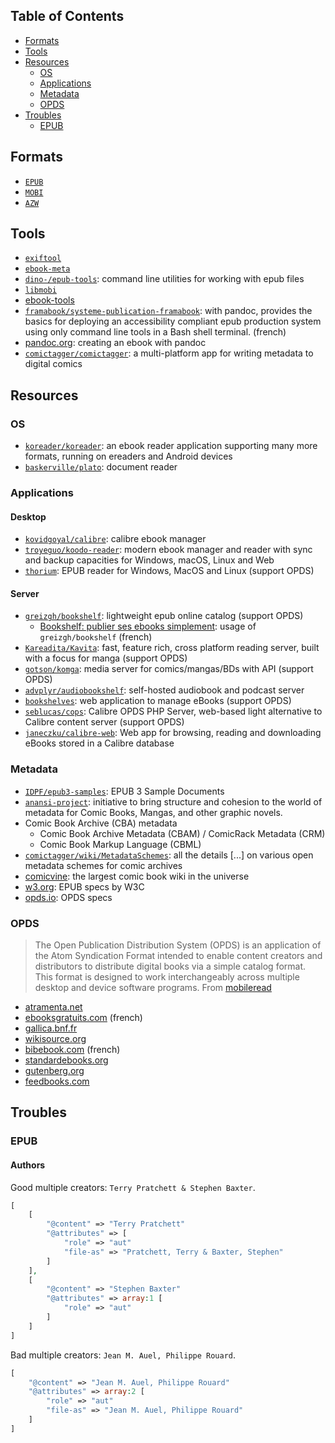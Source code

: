 ## Table of Contents

-   [Formats](#formats)
-   [Tools](#tools)
-   [Resources](#resources)
    -   [OS](#os)
    -   [Applications](#applications)
    -   [Metadata](#metadata)
    -   [OPDS](#opds)
-   [Troubles](#troubles)
    -   [EPUB](#epub)

## Formats

-   [`EPUB`](https://wiki.mobileread.com/wiki/EPub)
-   [`MOBI`](https://wiki.mobileread.com/wiki/MOBI)
-   [`AZW`](https://wiki.mobileread.com/wiki/AZW)

## Tools

-   [`exiftool`](https://github.com/exiftool/exiftool)
-   [`ebook-meta`](https://manual.calibre-ebook.com/generated/en/ebook-meta.html)
-   [`dino-/epub-tools`](https://github.com/dino-/epub-tools): command line utilities for working with epub files
-   [`libmobi`](https://github.com/bfabiszewski/libmobi)
-   [ebook-tools](https://github.com/na--/ebook-tools)
-   [`framabook/systeme-publication-framabook`](https://framagit.org/framabook/systeme-publication-framabook): with pandoc, provides the basics for deploying an accessibility compliant epub production system using only command line tools in a Bash shell terminal. (french)
-   [pandoc.org](https://pandoc.org/epub.html): creating an ebook with pandoc
-   [`comictagger/comictagger`](https://github.com/comictagger/comictagger): a multi-platform app for writing metadata to digital comics

## Resources

### OS

-   [`koreader/koreader`](https://github.com/koreader/koreader): an ebook reader application supporting many more formats, running on ereaders and Android devices
-   [`baskerville/plato`](https://github.com/baskerville/plato): document reader

### Applications

#### Desktop

-   [`kovidgoyal/calibre`](https://github.com/kovidgoyal/calibre): calibre ebook manager
-   [`troyeguo/koodo-reader`](https://github.com/troyeguo/koodo-reader): modern ebook manager and reader with sync and backup capacities for Windows, macOS, Linux and Web
-   [`thorium`](https://thorium.edrlab.org/): EPUB reader for Windows, MacOS and Linux (support OPDS)

#### Server

-   [`greizgh/bookshelf`](https://gitlab.com/greizgh/bookshelf): lightweight epub online catalog (support OPDS)
    -   [Bookshelf: publier ses ebooks simplement](https://linuxfr.org/users/grzgh/journaux/bookshelf-publier-ses-ebooks-simplement): usage of `greizgh/bookshelf` (french)
-   [`Kareadita/Kavita`](https://github.com/Kareadita/Kavita): fast, feature rich, cross platform reading server, built with a focus for manga (support OPDS)
-   [`gotson/komga`](https://github.com/gotson/komga): media server for comics/mangas/BDs with API (support OPDS)
-   [`advplyr/audiobookshelf`](https://github.com/advplyr/audiobookshelf): self-hosted audiobook and podcast server
-   [`bookshelves`](https://github.com/bookshelves-project): web application to manage eBooks (support OPDS)
-   [`seblucas/cops`](https://github.com/seblucas/cops): Calibre OPDS PHP Server, web-based light alternative to Calibre content server (support OPDS)
-   [`janeczku/calibre-web`](https://github.com/janeczku/calibre-web): Web app for browsing, reading and downloading eBooks stored in a Calibre database

### Metadata

-   [`IDPF/epub3-samples`](https://github.com/IDPF/epub3-samples): EPUB 3 Sample Documents
-   [`anansi-project`](https://github.com/anansi-project): initiative to bring structure and cohesion to the world of metadata for Comic Books, Mangas, and other graphic novels.
-   Comic Book Archive (CBA) metadata
    -   Comic Book Archive Metadata (CBAM) / ComicRack Metadata (CRM)
    -   Comic Book Markup Language (CBML)
-   [`comictagger/wiki/MetadataSchemes`](https://github.com/comictagger/comictagger/wiki/MetadataSchemes): all the details [...] on various open metadata schemes for comic archives
-   [comicvine](https://comicvine.gamespot.com): the largest comic book wiki in the universe
-   [w3.org](https://www.w3.org/publishing/epub3/epub-spec.html): EPUB specs by W3C
-   [opds.io](https://specs.opds.io/): OPDS specs

### OPDS

> The Open Publication Distribution System (OPDS) is an application of the Atom Syndication Format intended to enable content creators and distributors to distribute digital books via a simple catalog format. This format is designed to work interchangeably across multiple desktop and device software programs.
> From [mobileread](https://wiki.mobileread.com/wiki/OPDS)

-   [atramenta.net](https://www.atramenta.net/)
-   [ebooksgratuits.com](https://www.ebooksgratuits.com/) (french)
-   [gallica.bnf.fr](https://gallica.bnf.fr/accueil/en/content/accueil-en?mode=desktop)
-   [wikisource.org](https://en.wikisource.org/wiki/Main_Page)
-   [bibebook.com](http://www.bibebook.com/) (french)
-   [standardebooks.org](https://standardebooks.org/)
-   [gutenberg.org](https://gutenberg.org/)
-   [feedbooks.com](https://www.feedbooks.com/)

## Troubles

### EPUB

#### Authors

Good multiple creators: `Terry Pratchett & Stephen Baxter`.

```php
[
    [
        "@content" => "Terry Pratchett"
        "@attributes" => [
            "role" => "aut"
            "file-as" => "Pratchett, Terry & Baxter, Stephen"
        ]
    ],
    [
        "@content" => "Stephen Baxter"
        "@attributes" => array:1 [
            "role" => "aut"
        ]
    ]
]
```

Bad multiple creators: `Jean M. Auel, Philippe Rouard`.

```php
[
    "@content" => "Jean M. Auel, Philippe Rouard"
    "@attributes" => array:2 [
        "role" => "aut"
        "file-as" => "Jean M. Auel, Philippe Rouard"
    ]
]
```
